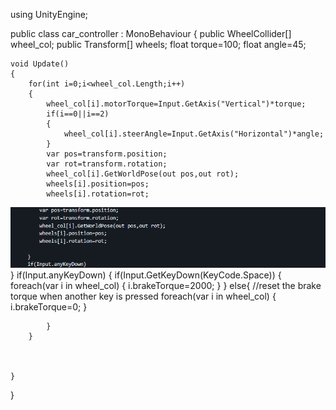 using UnityEngine;

public class car_controller : MonoBehaviour
{
    public WheelCollider[] wheel_col;
    public Transform[] wheels;
    float torque=100;
    float angle=45;
    
    void Update()
    {
        for(int i=0;i<wheel_col.Length;i++)
        {
            wheel_col[i].motorTorque=Input.GetAxis("Vertical")*torque;
            if(i==0||i==2)
            {
                wheel_col[i].steerAngle=Input.GetAxis("Horizontal")*angle;
            }
            var pos=transform.position;
            var rot=transform.rotation;
            wheel_col[i].GetWorldPose(out pos,out rot);
            wheels[i].position=pos;
            wheels[i].rotation=rot;
![screenshot](https://github.com/ebaussas/Handling-Unity-controller-/blob/main/Screenshot.png)
        }
        if(Input.anyKeyDown) 
        {
            if(Input.GetKeyDown(KeyCode.Space))
            {
                foreach(var i in wheel_col)
                {
                    i.brakeTorque=2000;
                }
            }
            else{   //reset the brake torque when another key is pressed
                foreach(var i in wheel_col)
                {
                    i.brakeTorque=0;
                }
                
            }
        }
        
       
        
    }
}
